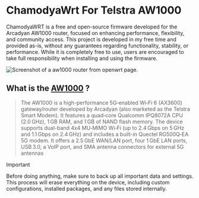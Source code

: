 # ChamodyaWrt For Telstra AW1000

ChamodyaWRT is a free and open-source firmware developed for the Arcadyan AW1000 router, focused on enhancing performance, flexibility, and community access. This project is developed in my free time and provided as-is, without any guarantees regarding functionality, stability, or performance. While it is completely free to use, users are encouraged to take full responsibility when installing and using the firmware.

![Screenshot of a aw1000 router from openwrt page.](https://openwrt.org/_media/media/arcadyan/aw1000/arcadyan_aw1000.png)

## What is the [AW1000](https://openwrt.org/toh/arcadyan/astoria/aw1000) ?
> The AW1000 is a high-performance 5G‑enabled Wi‑Fi 6 (AX3600) gateway/router developed by Arcadyan (also marketed as the Telstra Smart Modem). It features a quad‑core Qualcomm IPQ8072A CPU (2.0 GHz), 1 GB RAM, and 1 GB of NAND flash memory. The device supports dual-band 4x4 MU‑MIMO Wi‑Fi (up to 2.4 Gbps on 5 GHz and 1.1 Gbps on 2.4 GHz) and includes a built-in Quectel RG500Q‑EA 5G modem. It offers a 2.5 GbE WAN/LAN port, four 1 GbE LAN ports, USB 3.0, a VoIP port, and SMA antenna connectors for external 5G antennas
>

> [!IMPORTANT]
> Before doing anything, make sure to back up all important data and settings.
> This process will erase everything on the device, including custom configurations, installed packages, and any files stored internally.
